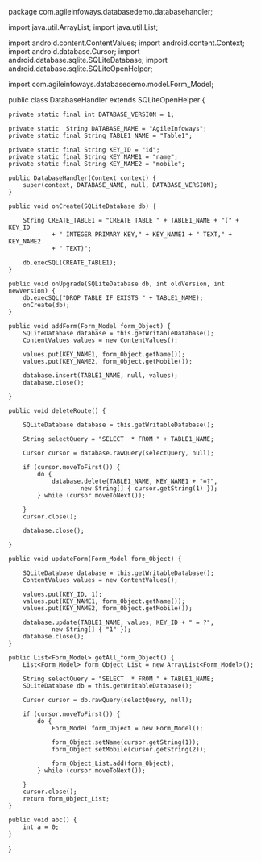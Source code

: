 package com.agileinfoways.databasedemo.databasehandler;

import java.util.ArrayList;
import java.util.List;

import android.content.ContentValues;
import android.content.Context;
import android.database.Cursor;
import android.database.sqlite.SQLiteDatabase;
import android.database.sqlite.SQLiteOpenHelper;

import com.agileinfoways.databasedemo.model.Form_Model;

public class DatabaseHandler extends SQLiteOpenHelper {
	
	private static final int DATABASE_VERSION = 1;
	
	private static  String DATABASE_NAME = "AgileInfoways";
	private static final String TABLE1_NAME = "Table1";

	private static final String KEY_ID = "id";
	private static final String KEY_NAME1 = "name";
	private static final String KEY_NAME2 = "mobile";

	public DatabaseHandler(Context context) {
		super(context, DATABASE_NAME, null, DATABASE_VERSION);
	}

	public void onCreate(SQLiteDatabase db) {

		String CREATE_TABLE1 = "CREATE TABLE " + TABLE1_NAME + "(" + KEY_ID
				+ " INTEGER PRIMARY KEY," + KEY_NAME1 + " TEXT," + KEY_NAME2
				+ " TEXT)";

		db.execSQL(CREATE_TABLE1);
	}

	public void onUpgrade(SQLiteDatabase db, int oldVersion, int newVersion) {
		db.execSQL("DROP TABLE IF EXISTS " + TABLE1_NAME);
		onCreate(db);
	}

	public void addForm(Form_Model form_Object) {
		SQLiteDatabase database = this.getWritableDatabase();
		ContentValues values = new ContentValues();

		values.put(KEY_NAME1, form_Object.getName());
		values.put(KEY_NAME2, form_Object.getMobile());

		database.insert(TABLE1_NAME, null, values);
		database.close();

	}

	public void deleteRoute() {

		SQLiteDatabase database = this.getWritableDatabase();

		String selectQuery = "SELECT  * FROM " + TABLE1_NAME;

		Cursor cursor = database.rawQuery(selectQuery, null);

		if (cursor.moveToFirst()) {
			do {
				database.delete(TABLE1_NAME, KEY_NAME1 + "=?",
						new String[] { cursor.getString(1) });
			} while (cursor.moveToNext());

		}
		cursor.close();

		database.close();

	}

	public void updateForm(Form_Model form_Object) {

		SQLiteDatabase database = this.getWritableDatabase();
		ContentValues values = new ContentValues();

		values.put(KEY_ID, 1);
		values.put(KEY_NAME1, form_Object.getName());
		values.put(KEY_NAME2, form_Object.getMobile());

		database.update(TABLE1_NAME, values, KEY_ID + " = ?",
				new String[] { "1" });
		database.close();
	}

	public List<Form_Model> getAll_form_Object() {
		List<Form_Model> form_Object_List = new ArrayList<Form_Model>();

		String selectQuery = "SELECT  * FROM " + TABLE1_NAME;
		SQLiteDatabase db = this.getWritableDatabase();

		Cursor cursor = db.rawQuery(selectQuery, null);

		if (cursor.moveToFirst()) {
			do {
				Form_Model form_Object = new Form_Model();

				form_Object.setName(cursor.getString(1));
				form_Object.setMobile(cursor.getString(2));

				form_Object_List.add(form_Object);
			} while (cursor.moveToNext());

		}
		cursor.close();
		return form_Object_List;
	}

	public void abc() {
		int a = 0;
	}
}

